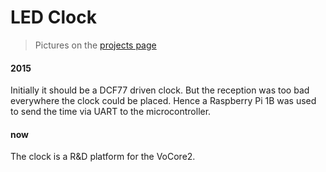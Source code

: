 # LED Clock
> Pictures on the [projects page](https://oblaser.ch/projekte/led-uhr/)

#### 2015
Initially it should be a DCF77 driven clock. But the reception was too bad everywhere
the clock could be placed. Hence a Raspberry Pi 1B was used to send the time via UART
to the microcontroller.

#### now
The clock is a R&D platform for the VoCore2.
